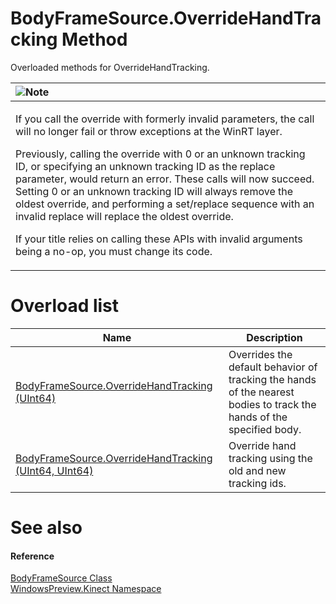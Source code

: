 BodyFrameSource.OverrideHandTracking Method  
===========================================  

Overloaded methods for OverrideHandTracking.  
<table>
<colgroup>
<col width="100%" />
</colgroup>
<thead>
<tr class="header">
<th align="left"><img src="../../../../../../resources/note.gif" />Note</th>
</tr>
</thead>
<tbody>
<tr class="odd">
<td align="left"><p>If you call the override with formerly invalid parameters, the call will no longer fail or throw exceptions at the WinRT layer.</p>
<p>Previously, calling the override with 0 or an unknown tracking ID, or specifying an unknown tracking ID as the replace parameter, would return an error. These calls will now succeed. Setting 0 or an unknown tracking ID will always remove the oldest override, and performing a set/replace sequence with an invalid replace will replace the oldest override.</p>
<p>If your title relies on calling these APIs with invalid arguments being a no-op, you must change its code.</p></td>
</tr>
</tbody>
</table>

<span id="overloadsSection"></span>

Overload list  
=============  

| Name                                                                                                  | Description                                                                                                          |
|-------------------------------------------------------------------------------------------------------|----------------------------------------------------------------------------------------------------------------------|
| [BodyFrameSource.OverrideHandTracking (UInt64)](OverrideHandTracking/OverrideHandTracking.md)         | Overrides the default behavior of tracking the hands of the nearest bodies to track the hands of the specified body. |
| [BodyFrameSource.OverrideHandTracking (UInt64, UInt64)](OverrideHandTracking/OverrideHandTracking.md) | Override hand tracking using the old and new tracking ids.                                                           |

<span id="ID4ES"></span>

See also  
========  

<span id="ID4EU"></span>
#### Reference  

[BodyFrameSource Class](../../BodyFrameSource_Class.md)  
 [WindowsPreview.Kinect Namespace](../../../Kinect.md)  



<!--Please do not edit the data in the comment block below.-->
<!--
TOCTitle : OverrideHandTracking Method
RLTitle : BodyFrameSource.OverrideHandTracking Method
KeywordK : OverrideHandTracking method
KeywordK : BodyFrameSource.OverrideHandTracking method
KeywordF : WindowsPreview.Kinect.BodyFrameSource.OverrideHandTracking
KeywordF : BodyFrameSource.OverrideHandTracking
KeywordF : OverrideHandTracking
KeywordF : WindowsPreview.Kinect.BodyFrameSource.OverrideHandTracking
KeywordA : Overload:WindowsPreview.Kinect.BodyFrameSource.OverrideHandTracking
AssetID : Overload:WindowsPreview.Kinect.BodyFrameSource.OverrideHandTracking
Locale : en-us
CommunityContent : 1
APIType : Managed
APILocation : windowspreview.kinect.winmd
APIName : WindowsPreview.Kinect.BodyFrameSource.OverrideHandTracking
TargetOS : Windows
TopicType : kbSyntax
DocSet : K4Wv2
ProjType : K4Wv2Proj
Technology : Kinect for Windows
Product : Kinect for Windows SDK v2
productversion : 20
-->
